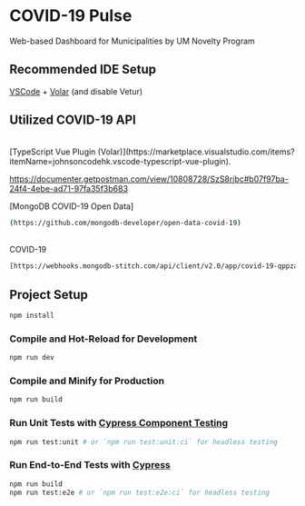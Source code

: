# COVID-19 Pulse

Web-based Dashboard for Municipalities by UM Novelty Program

## Recommended IDE Setup

[VSCode](https://code.visualstudio.com/) + [Volar](https://marketplace.visualstudio.com/items?itemName=johnsoncodehk.volar) (and disable Vetur)

## Utilized COVID-19 API
<br>
[TypeScript Vue Plugin (Volar)](https://marketplace.visualstudio.com/items?itemName=johnsoncodehk.vscode-typescript-vue-plugin).

https://documenter.getpostman.com/view/10808728/SzS8rjbc#b07f97ba-24f4-4ebe-ad71-97fa35f3b683

[MongoDB COVID-19 Open Data]

``` sh
(https://github.com/mongodb-developer/open-data-covid-19)
```

<br>
COVID-19 

``` sh
[https://webhooks.mongodb-stitch.com/api/client/v2.0/app/covid-19-qppza/service/REST-API/incoming\_webhook/global?country=Philippines&hide\_fields=\_id, country, country\_code, country\_iso2, country\_iso3, loc, state, uid](https://webhooks.mongodb-stitch.com/api/client/v2.0/app/covid-19-qppza/service/REST-API/incoming_webhook/global?country=Philippines&hide_fields=_id,%20country,%20country_code,%20country_iso2,%20country_iso3,%20loc,%20state,%20uid)
```

## Project Setup

``` sh
npm install
```

### Compile and Hot-Reload for Development

``` sh
npm run dev
```

### Compile and Minify for Production

``` sh
npm run build
```

### Run Unit Tests with [Cypress Component Testing](https://docs.cypress.io/guides/component-testing/introduction)

``` sh
npm run test:unit # or `npm run test:unit:ci` for headless testing
```

### Run End-to-End Tests with [Cypress](https://www.cypress.io/)

``` sh
npm run build
npm run test:e2e # or `npm run test:e2e:ci` for headless testing
```

